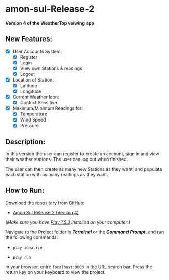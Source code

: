 # amon-sul-Release-2
 #### Version 4 of the WeatherTop veiwing app

## New Features:

- [x] User Accounts System:
    - [x] Register
    - [x] Login
    - [x] View own Stations & readings
    - [x] Logout
  
- [x] Location of Station:
    - [x] Latitude
    - [x] Longitude

- [x] Current Weather Icon:
    -[x] Context Sensitive

- [x] Maximum/Minimum Readings for:
    - [x] Temperature
    - [x] Wind Speed
    - [x] Pressure
  
## Description:

In this version the user can register to create an account, 
sign in and view their weather stations. The user can log out when finished.

The user can then create as many new Stations as they want,
and populate each station with as many readings as they want.

## How to Run:

Download the repository from GitHub:

* [Amon Sul Release 2 (Version 4)](https://github.com/diarmuidoriordan/amon-sul-Release-2)

_(Make sure you have [Play 1.5.3](https://www.playframework.com/releases) installed on your computer.)_

Navigate to the Project folder in _**Terminal**_ or the _**Command Prompt**_, and run the following commands:

* ```play idealize```

* ```play run```

In your browser, entre ```localhost:9000``` in the URL search bar. 
Press the return key on your keyboard to view the project.
